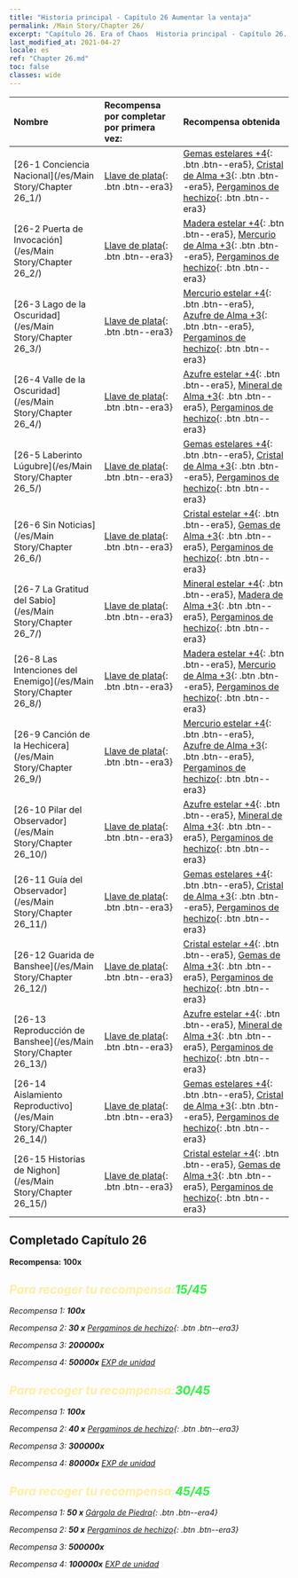 ```yaml
---
title: "Historia principal - Capítulo 26 Aumentar la ventaja"
permalink: /Main Story/Chapter 26/
excerpt: "Capítulo 26. Era of Chaos  Historia principal - Capítulo 26. Aumentar la ventaja"
last_modified_at: 2021-04-27
locale: es
ref: "Chapter 26.md"
toc: false
classes: wide
---
```


  | Nombre |  Recompensa por completar por primera vez: | Recompensa obtenida |
  |:------------|:------------|:------------| 
  | [26-1 Conciencia Nacional](/es/Main Story/Chapter 26_1/) | [Llave de plata](/ItemsES/con_693/){: .btn .btn--era3} | [Gemas estelares +4](/ItemsES/mat_93/){: .btn .btn--era5}, [Cristal de Alma +3](/ItemsES/mat_87/){: .btn .btn--era5}, [Pergaminos de hechizo](/ItemsES/con_694/){: .btn .btn--era3} |
  | [26-2 Puerta de Invocación](/es/Main Story/Chapter 26_2/) | [Llave de plata](/ItemsES/con_693/){: .btn .btn--era3} | [Madera estelar +4](/ItemsES/mat_90/){: .btn .btn--era5}, [Mercurio de Alma +3](/ItemsES/mat_84/){: .btn .btn--era5}, [Pergaminos de hechizo](/ItemsES/con_694/){: .btn .btn--era3} |
  | [26-3 Lago de la Oscuridad](/es/Main Story/Chapter 26_3/) | [Llave de plata](/ItemsES/con_693/){: .btn .btn--era3} | [Mercurio estelar +4](/ItemsES/mat_91/){: .btn .btn--era5}, [Azufre de Alma +3](/ItemsES/mat_85/){: .btn .btn--era5}, [Pergaminos de hechizo](/ItemsES/con_694/){: .btn .btn--era3} |
  | [26-4 Valle de la Oscuridad](/es/Main Story/Chapter 26_4/) | [Llave de plata](/ItemsES/con_693/){: .btn .btn--era3} | [Azufre estelar +4](/ItemsES/mat_92/){: .btn .btn--era5}, [Mineral de Alma +3](/ItemsES/mat_82/){: .btn .btn--era5}, [Pergaminos de hechizo](/ItemsES/con_694/){: .btn .btn--era3} |
  | [26-5 Laberinto Lúgubre](/es/Main Story/Chapter 26_5/) | [Llave de plata](/ItemsES/con_693/){: .btn .btn--era3} | [Gemas estelares +4](/ItemsES/mat_93/){: .btn .btn--era5}, [Cristal de Alma +3](/ItemsES/mat_87/){: .btn .btn--era5}, [Pergaminos de hechizo](/ItemsES/con_694/){: .btn .btn--era3} |
  | [26-6 Sin Noticias](/es/Main Story/Chapter 26_6/) | [Llave de plata](/ItemsES/con_693/){: .btn .btn--era3} | [Cristal estelar +4](/ItemsES/mat_94/){: .btn .btn--era5}, [Gemas de Alma +3](/ItemsES/mat_86/){: .btn .btn--era5}, [Pergaminos de hechizo](/ItemsES/con_694/){: .btn .btn--era3} |
  | [26-7 La Gratitud del Sabio](/es/Main Story/Chapter 26_7/) | [Llave de plata](/ItemsES/con_693/){: .btn .btn--era3} | [Mineral estelar +4](/ItemsES/mat_89/){: .btn .btn--era5}, [Madera de Alma +3](/ItemsES/mat_83/){: .btn .btn--era5}, [Pergaminos de hechizo](/ItemsES/con_694/){: .btn .btn--era3} |
  | [26-8 Las Intenciones del Enemigo](/es/Main Story/Chapter 26_8/) | [Llave de plata](/ItemsES/con_693/){: .btn .btn--era3} | [Madera estelar +4](/ItemsES/mat_90/){: .btn .btn--era5}, [Mercurio de Alma +3](/ItemsES/mat_84/){: .btn .btn--era5}, [Pergaminos de hechizo](/ItemsES/con_694/){: .btn .btn--era3} |
  | [26-9 Canción de la Hechicera](/es/Main Story/Chapter 26_9/) | [Llave de plata](/ItemsES/con_693/){: .btn .btn--era3} | [Mercurio estelar +4](/ItemsES/mat_91/){: .btn .btn--era5}, [Azufre de Alma +3](/ItemsES/mat_85/){: .btn .btn--era5}, [Pergaminos de hechizo](/ItemsES/con_694/){: .btn .btn--era3} |
  | [26-10 Pilar del Observador](/es/Main Story/Chapter 26_10/) | [Llave de plata](/ItemsES/con_693/){: .btn .btn--era3} | [Azufre estelar +4](/ItemsES/mat_92/){: .btn .btn--era5}, [Mineral de Alma +3](/ItemsES/mat_82/){: .btn .btn--era5}, [Pergaminos de hechizo](/ItemsES/con_694/){: .btn .btn--era3} |
  | [26-11 Guía del Observador](/es/Main Story/Chapter 26_11/) | [Llave de plata](/ItemsES/con_693/){: .btn .btn--era3} | [Gemas estelares +4](/ItemsES/mat_93/){: .btn .btn--era5}, [Cristal de Alma +3](/ItemsES/mat_87/){: .btn .btn--era5}, [Pergaminos de hechizo](/ItemsES/con_694/){: .btn .btn--era3} |
  | [26-12 Guarida de Banshee](/es/Main Story/Chapter 26_12/) | [Llave de plata](/ItemsES/con_693/){: .btn .btn--era3} | [Cristal estelar +4](/ItemsES/mat_94/){: .btn .btn--era5}, [Gemas de Alma +3](/ItemsES/mat_86/){: .btn .btn--era5}, [Pergaminos de hechizo](/ItemsES/con_694/){: .btn .btn--era3} |
  | [26-13 Reproducción de Banshee](/es/Main Story/Chapter 26_13/) | [Llave de plata](/ItemsES/con_693/){: .btn .btn--era3} | [Azufre estelar +4](/ItemsES/mat_92/){: .btn .btn--era5}, [Mineral de Alma +3](/ItemsES/mat_82/){: .btn .btn--era5}, [Pergaminos de hechizo](/ItemsES/con_694/){: .btn .btn--era3} |
  | [26-14 Aislamiento Reproductivo](/es/Main Story/Chapter 26_14/) | [Llave de plata](/ItemsES/con_693/){: .btn .btn--era3} | [Gemas estelares +4](/ItemsES/mat_93/){: .btn .btn--era5}, [Cristal de Alma +3](/ItemsES/mat_87/){: .btn .btn--era5}, [Pergaminos de hechizo](/ItemsES/con_694/){: .btn .btn--era3} |
  | [26-15 Historias de Nighon](/es/Main Story/Chapter 26_15/) | [Llave de plata](/ItemsES/con_693/){: .btn .btn--era3} | [Cristal estelar +4](/ItemsES/mat_94/){: .btn .btn--era5}, [Gemas de Alma +3](/ItemsES/mat_86/){: .btn .btn--era5}, [Pergaminos de hechizo](/ItemsES/con_694/){: .btn .btn--era3} |


## Completado Capítulo 26

 **Recompensa:**  **100x** <i class="fas fa-gem"/>



## <span style="color: #ffeea0">Para recoger tu recompensa:</span><span style="color: #27f73a">15/45</span>

 Recompensa 1:  **100x** <i class="fas fa-gem"/>

 Recompensa 2: **30 x** [Pergaminos de hechizo](/ItemsES/con_694/){: .btn .btn--era3}

 Recompensa 3:  **200000x** <i class="fas fa-coins"/>

 Recompensa 4:  **50000x** [EXP de unidad](/ItemsES/con_902/)



## <span style="color: #ffeea0">Para recoger tu recompensa:</span><span style="color: #27f73a">30/45</span>

 Recompensa 1:  **100x** <i class="fas fa-gem"/>

 Recompensa 2: **40 x** [Pergaminos de hechizo](/ItemsES/con_694/){: .btn .btn--era3}

 Recompensa 3:  **300000x** <i class="fas fa-coins"/>

 Recompensa 4:  **80000x** [EXP de unidad](/ItemsES/con_902/)



## <span style="color: #ffeea0">Para recoger tu recompensa:</span><span style="color: #27f73a">45/45</span>

 Recompensa 1: **50 x** [Gárgola de Piedra](/ItemsES/unt_236/){: .btn .btn--era4}

 Recompensa 2: **50 x** [Pergaminos de hechizo](/ItemsES/con_694/){: .btn .btn--era3}

 Recompensa 3:  **500000x** <i class="fas fa-coins"/>

 Recompensa 4:  **100000x** [EXP de unidad](/ItemsES/con_902/)

